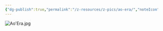 ```yaml
---
{"dg-publish":true,"permalink":"/z-resources/z-pics/ao-era/","noteIcon":""}
---
```


![Ao'Era.jpg](/img/user/zResources/zPics/Ao'Era.jpg)